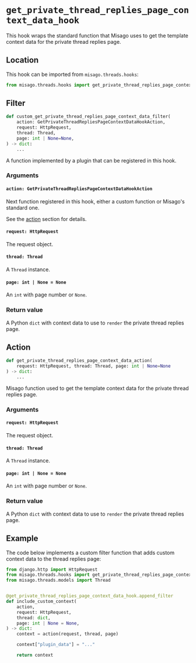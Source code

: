 # `get_private_thread_replies_page_context_data_hook`

This hook wraps the standard function that Misago uses to get the template context data for the private thread replies page.


## Location

This hook can be imported from `misago.threads.hooks`:

```python
from misago.threads.hooks import get_private_thread_replies_page_context_data_hook
```


## Filter

```python
def custom_get_private_thread_replies_page_context_data_filter(
    action: GetPrivateThreadRepliesPageContextDataHookAction,
    request: HttpRequest,
    thread: Thread,
    page: int | None=None,
) -> dict:
    ...
```

A function implemented by a plugin that can be registered in this hook.


### Arguments

#### `action: GetPrivateThreadRepliesPageContextDataHookAction`

Next function registered in this hook, either a custom function or Misago's standard one.

See the [action](#action) section for details.


#### `request: HttpRequest`

The request object.


#### `thread: Thread`

A `Thread` instance.


#### `page: int | None = None`

An `int` with page number or `None`.


### Return value

A Python `dict` with context data to use to `render` the private thread replies page.


## Action

```python
def get_private_thread_replies_page_context_data_action(
    request: HttpRequest, thread: Thread, page: int | None=None
) -> dict:
    ...
```

Misago function used to get the template context data for the private thread replies page.


### Arguments

#### `request: HttpRequest`

The request object.


#### `thread: Thread`

A `Thread` instance.


#### `page: int | None = None`

An `int` with page number or `None`.


### Return value

A Python `dict` with context data to use to `render` the private thread replies page.


## Example

The code below implements a custom filter function that adds custom context data to the thread replies page:

```python
from django.http import HttpRequest
from misago.threads.hooks import get_private_thread_replies_page_context_data_hook
from misago.threads.models import Thread


@get_private_thread_replies_page_context_data_hook.append_filter
def include_custom_context(
    action,
    request: HttpRequest,
    thread: dict,
    page: int | None = None,
) -> dict:
    context = action(request, thread, page)

    context["plugin_data"] = "..."

    return context
```